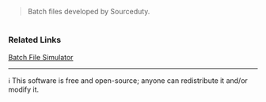 > Batch files developed by Sourceduty.

#
### Related Links

[Batch File Simulator](https://github.com/sourceduty/Batch_File_Simulator)

***
ℹ️ This software is free and open-source; anyone can redistribute it and/or modify it.
